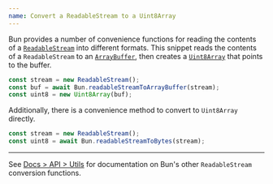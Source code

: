 ```yaml
---
name: Convert a ReadableStream to a Uint8Array
---
```


Bun provides a number of convenience functions for reading the contents of a [`ReadableStream`](https://developer.mozilla.org/en-US/docs/Web/API/ReadableStream) into different formats. This snippet reads the contents of a `ReadableStream` to an [`ArrayBuffer`](https://developer.mozilla.org/en-US/docs/Web/JavaScript/Reference/Global_Objects/ArrayBuffer), then creates a [`Uint8Array`](https://developer.mozilla.org/en-US/docs/Web/JavaScript/Reference/Global_Objects/Uint8Array) that points to the buffer.

```ts
const stream = new ReadableStream();
const buf = await Bun.readableStreamToArrayBuffer(stream);
const uint8 = new Uint8Array(buf);
```

Additionally, there is a convenience method to convert to `Uint8Array` directly.

```ts
const stream = new ReadableStream();
const uint8 = await Bun.readableStreamToBytes(stream);
```

---

See [Docs > API > Utils](https://bun.sh/docs/api/utils#bun-readablestreamto) for documentation on Bun's other `ReadableStream` conversion functions.
